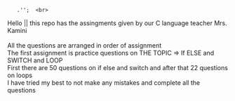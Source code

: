        .'';  <br> 
Hello   || this repo has the assingments given by our C language teacher Mrs. Kamini <br>
<br>
All the questions are arranged in order of assignment 
<br>
The first assignment is practice questions on THE TOPIC => If ELSE and SWITCH and LOOP <br>
First there are 50 questions on if else and switch and after that 22 questions on loops <br>
I have tried my best to not make any mistakes and complete all the questions 
<br>

